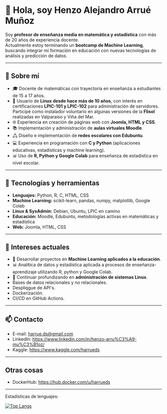 # 👋 Hola, soy Henzo Alejandro Arrué Muñoz

Soy **profesor de enseñanza media en matemática y estadística** con más de 20 años de experiencia docente.  
Actualmente estoy terminando un **bootcamp de Machine Learning**, buscando integrar mi formación en educación con nuevas tecnologías de análisis y predicción de datos.

---

## 🚀 Sobre mí

- 🎓 Docente de matemáticas con trayectoria en enseñanza a estudiantes de 15 a 17 años.
- 🐧 Usuario de **Linux desde hace más de 10 años**, con interés en certificaciones **LPIC-101 y LPIC-102** para administración de servidores. Participé como instalador voluntario en algunas versiones de la **Flisol** realizadas en Valparaíso y Viña del Mar.
- 🌐 Experiencia en creación de páginas web con **Joomla, HTML y CSS**.
- 📚 Implementación y administración de **aulas virtuales Moodle**.
- 🖧 Diseño e implementación de **redes escolares con Edubuntu**.
- 💻 Experiencia en programación con **C y Python** (aplicaciones educativas, estadísticas y machine learning).
- 📊 Uso de **R, Python y Google Colab** para enseñanza de estadística en nivel escolar.

---

## 🧰 Tecnologías y herramientas

- **Lenguajes:** Python, R, C, HTML, CSS
- **Machine Learning:** scikit-learn, pandas, numpy, matplotlib, Google Colab
- **Linux & SysAdmin:** Debian, Ubuntu, LPIC en camino
- **Educación:** Moodle, Edubuntu, metodologías activas en matemáticas y estadística
- **Web:** Joomla, HTML, CSS

---

## 🎯 Intereses actuales

- 🤖 Desarrollar proyectos en **Machine Learning aplicados a la educación**.
- 📊 Analítica de datos y estadística aplicada a procesos de enseñanza-aprendizaje utilizando R, python y Google Colab.
- 🐧 Continuar profundizando en **administración de sistemas Linux**.
- Bases de datos relacionales y no relacionales.
- Despliqgue de API's.
- Dockerización.
- CI/CD en GitHub Actions.

---

## 📫 Contacto

- E-mail: harrue.ds@gmail.com
- LinkedIn: https://www.linkedin.com/in/henzo-arru%C3%A9-mu%C3%B1oz/
- Kaggle: https://www.kaggle.com/harrueds

---

## Otras cosas

- DockerHub: https://hub.docker.com/u/harrueds

---

Estadísticas de lenguajes:

[![Top Langs](https://github-readme-stats.vercel.app/api/top-langs/?username=harrueds&layout=compact&theme=algolia)](https://github.com/anuraghazra/github-readme-stats)

